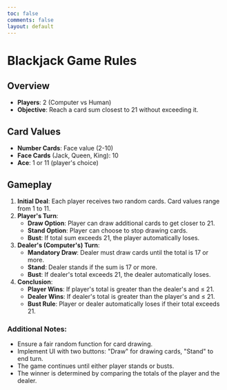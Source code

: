 ```yaml
---
toc: false
comments: false
layout: default
---
```



# Blackjack Game Rules

## Overview

- **Players**: 2 (Computer vs Human)
- **Objective**: Reach a card sum closest to 21 without exceeding it.

## Card Values

- **Number Cards**: Face value (2-10)
- **Face Cards** (Jack, Queen, King): 10
- **Ace**: 1 or 11 (player's choice)

## Gameplay

1. **Initial Deal**: Each player receives two random cards. Card values range from 1 to 11.
2. **Player's Turn**:
   - **Draw Option**: Player can draw additional cards to get closer to 21.
   - **Stand Option**: Player can choose to stop drawing cards.
   - **Bust**: If total sum exceeds 21, the player automatically loses.
3. **Dealer's (Computer's) Turn**:
   - **Mandatory Draw**: Dealer must draw cards until the total is 17 or more.
   - **Stand**: Dealer stands if the sum is 17 or more.
   - **Bust**: If dealer's total exceeds 21, the dealer automatically loses.
4. **Conclusion**:
   - **Player Wins**: If player's total is greater than the dealer's and ≤ 21.
   - **Dealer Wins**: If dealer's total is greater than the player's and ≤ 21.
   - **Bust Rule**: Player or dealer automatically loses if their total exceeds 21.

### Additional Notes:

- Ensure a fair random function for card drawing.
- Implement UI with two buttons: "Draw" for drawing cards, "Stand" to end turn.
- The game continues until either player stands or busts.
- The winner is determined by comparing the totals of the player and the dealer.

